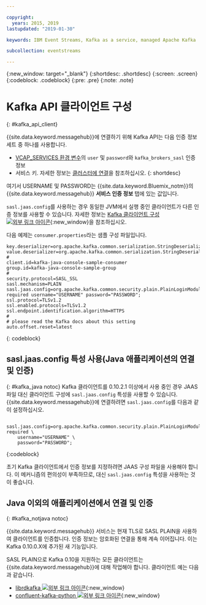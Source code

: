 ```yaml
---

copyright:
  years: 2015, 2019
lastupdated: "2019-01-30"

keywords: IBM Event Streams, Kafka as a service, managed Apache Kafka

subcollection: eventstreams

---
```


{:new_window: target="_blank"}
{:shortdesc: .shortdesc}
{:screen: .screen}
{:codeblock: .codeblock}
{:pre: .pre}
{:note: .note}

# Kafka API 클라이언트 구성
{: #kafka_api_client}

{{site.data.keyword.messagehub}}에 연결하기 위해 Kafka API는 다음 인증 정보 세트 중 하나를 사용합니다. 
* [VCAP_SERVICES 환경 변수](/docs/services/EventStreams?topic=eventstreams-connecting#connect_standard_cf)의
<code>user</code> 및 <code>password</code>와 <code>kafka_brokers_sasl</code> 인증 정보
* 서비스 키. 자세한 정보는 [클러스터에 연결](/docs/services/EventStreams?topic=eventstreams-connecting)을 참조하십시오.
{: shortdesc}



여기서 USERNAME 및 PASSWORD는 {{site.data.keyword.Bluemix_notm}}의 {{site.data.keyword.messagehub}} **서비스 인증 정보** 탭에 있는 값입니다.

<code>sasl.jaas.config</code>를 사용하는 경우 동일한 JVM에서 실행 중인 클라이언트가 다른 인증 정보를 사용할 수 있습니다. 자세한 정보는
[Kafka 클라이언트 구성 ![외부 링크 아이콘](../../icons/launch-glyph.svg "외부 링크 아이콘")](http://kafka.apache.org/documentation/#security_sasl_plain_clientconfig){:new_window}을 참조하십시오.

다음 예제는 <code>consumer.properties</code>라는 샘플 구성 파일입니다.

```
key.deserializer=org.apache.kafka.common.serialization.StringDeserializer
value.deserializer=org.apache.kafka.common.serialization.StringDeserializer
#
client.id=kafka-java-console-sample-consumer
group.id=kafka-java-console-sample-group
#
security.protocol=SASL_SSL
sasl.mechanism=PLAIN
sasl.jaas.config=org.apache.kafka.common.security.plain.PlainLoginModule required username="USERNAME" password="PASSWORD";
ssl.protocol=TLSv1.2
ssl.enabled.protocols=TLSv1.2
ssl.endpoint.identification.algorithm=HTTPS
#
# please read the Kafka docs about this setting
auto.offset.reset=latest
```
{: codeblock}

<!--17/10/17 - Karen: following info duplicated at messagehub104 -->
## sasl.jaas.config 특성 사용(Java 애플리케이션의 연결 및 인증)
{: #kafka_java notoc}
Kafka 클라이언트를 0.10.2.1 이상에서 사용 중인 경우 JAAS 파일 대신 클라이언트 구성에 <code>sasl.jaas.config</code> 특성을 사용할 수 있습니다. {{site.data.keyword.messagehub}}에 연결하려면 <code>sasl.jaas.config</code>를 다음과 같이 설정하십시오.
<pre>
<code>    sasl.jaas.config=org.apache.kafka.common.security.plain.PlainLoginModule required \
    username="USERNAME" \
    password="PASSWORD";</code>
</pre>
{:codeblock}

초기 Kafka 클라이언트에서 인증 정보를 지정하려면 JAAS 구성 파일을 사용해야 합니다. 이 메커니즘의 편의성이 부족하므로, 대신 <code>sasl.jaas.config</code> 특성을 사용하는 것이 좋습니다.
## Java 이외의 애플리케이션에서 연결 및 인증
{: #kafka_notjava notoc}

{{site.data.keyword.messagehub}} 서비스는 현재 TLS로 SASL PLAIN을 사용하여 클라이언트를 인증합니다. 인증 정보는 암호화된 연결을 통해 계속 이어집니다.
이는 Kafka 0.10.0.X에 추가된 새 기능입니다. 

SASL PLAIN으로 Kafka 0.10을 지원하는 모든 클라이언트는
{{site.data.keyword.messagehub}}에 대해 작업해야 합니다. 클라이언트 예는 다음과 같습니다.

* [librdkafka ![외부 링크 아이콘](../../icons/launch-glyph.svg "외부 링크 아이콘")](https://github.com/edenhill/librdkafka/){:new_window} 
* [confluent-kafka-python ![외부 링크 아이콘](../../icons/launch-glyph.svg "외부 링크 아이콘")](https://github.com/confluentinc/confluent-kafka-python){:new_window} 




